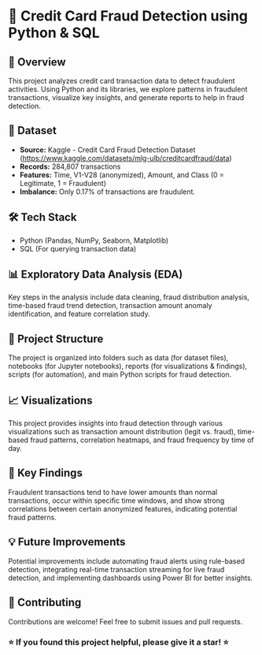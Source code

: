 # **🚀 Credit Card Fraud Detection using Python & SQL**  

## **📌 Overview**  
This project analyzes credit card transaction data to detect fraudulent activities. Using Python and its libraries, we explore patterns in fraudulent transactions, visualize key insights, and generate reports to help in fraud detection.  

## **📂 Dataset**  
- **Source:** Kaggle - Credit Card Fraud Detection Dataset  (https://www.kaggle.com/datasets/mlg-ulb/creditcardfraud/data)
- **Records:** 284,807 transactions  
- **Features:** Time, V1-V28 (anonymized), Amount, and Class (0 = Legitimate, 1 = Fraudulent)  
- **Imbalance:** Only 0.17% of transactions are fraudulent.  

## **🛠 Tech Stack**  
- Python (Pandas, NumPy, Seaborn, Matplotlib)  
- SQL (For querying transaction data)  

## **📊 Exploratory Data Analysis (EDA)**  
Key steps in the analysis include data cleaning, fraud distribution analysis, time-based fraud trend detection, transaction amount anomaly identification, and feature correlation study.  

## **📌 Project Structure**  
The project is organized into folders such as data (for dataset files), notebooks (for Jupyter notebooks), reports (for visualizations & findings), scripts (for automation), and main Python scripts for fraud detection.  

## **📈 Visualizations**  
This project provides insights into fraud detection through various visualizations such as transaction amount distribution (legit vs. fraud), time-based fraud patterns, correlation heatmaps, and fraud frequency by time of day.   

## **🎯 Key Findings**  
Fraudulent transactions tend to have lower amounts than normal transactions, occur within specific time windows, and show strong correlations between certain anonymized features, indicating potential fraud patterns.  

## **💡 Future Improvements**  
Potential improvements include automating fraud alerts using rule-based detection, integrating real-time transaction streaming for live fraud detection, and implementing dashboards using Power BI for better insights.  

## **🤝 Contributing**  
Contributions are welcome! Feel free to submit issues and pull requests.    

### **⭐ If you found this project helpful, please give it a star! ⭐**
